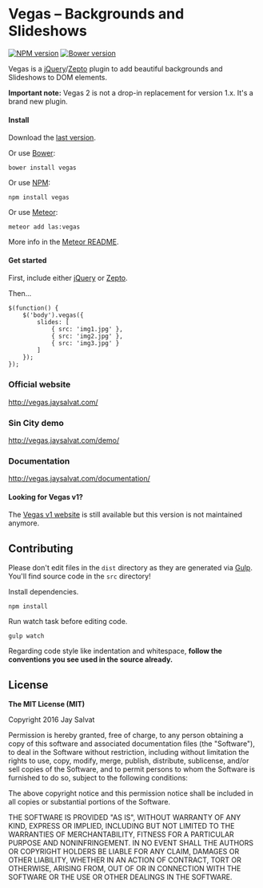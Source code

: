 Vegas – Backgrounds and Slideshows
==================================

[![NPM version](https://badge.fury.io/js/vegas.svg)](http://badge.fury.io/js/vegas)
[![Bower version](https://badge.fury.io/bo/vegas.svg)](http://badge.fury.io/bo/vegas)

Vegas is a [jQuery](http://jquery.com)/[Zepto](http://zeptojs.com) plugin 
to add beautiful backgrounds and Slideshows to DOM elements.

**Important note:** Vegas 2 is not a drop-in replacement for version 1.x. It's a brand new plugin.

#### Install

Download the [last version](http://jaysalvat.github.io/vegas/releases/latest/vegas.zip).

Or use [Bower](http://bower.io/):

    bower install vegas

Or use [NPM](https://www.npmjs.org/):

    npm install vegas

Or use [Meteor](https://www.meteor.com/):

    meteor add las:vegas

More info in the [Meteor README](meteor/README.md).

#### Get started

First, include either [jQuery](http://jquery.com) or [Zepto](http://zeptojs.com).

Then...

    $(function() {
        $('body').vegas({
            slides: [
                { src: 'img1.jpg' },
                { src: 'img2.jpg' },
                { src: 'img3.jpg' }
            ]
        });
    });

### Official website
http://vegas.jaysalvat.com/

### Sin City demo
http://vegas.jaysalvat.com/demo/

### Documentation
http://vegas.jaysalvat.com/documentation/

#### Looking for Vegas v1?

The [Vegas v1 website](http://v1.vegas.jaysalvat.com) is still available but this version is not maintained anymore.

Contributing
------------

Please don't edit files in the `dist` directory as they are generated via [Gulp](http://gulpjs.com). 
You'll find source code in the `src` directory!

Install dependencies.

    npm install

Run watch task before editing code. 

    gulp watch

Regarding code style like indentation and whitespace, **follow the conventions you see used in the source already.**

License
-------

**The MIT License (MIT)**

Copyright 2016 Jay Salvat

Permission is hereby granted, free of charge, to any person obtaining a copy
of this software and associated documentation files (the "Software"), to deal
in the Software without restriction, including without limitation the rights
to use, copy, modify, merge, publish, distribute, sublicense, and/or sell
copies of the Software, and to permit persons to whom the Software is
furnished to do so, subject to the following conditions:

The above copyright notice and this permission notice shall be included in
all copies or substantial portions of the Software.

THE SOFTWARE IS PROVIDED "AS IS", WITHOUT WARRANTY OF ANY KIND, EXPRESS OR
IMPLIED, INCLUDING BUT NOT LIMITED TO THE WARRANTIES OF MERCHANTABILITY,
FITNESS FOR A PARTICULAR PURPOSE AND NONINFRINGEMENT. IN NO EVENT SHALL THE
AUTHORS OR COPYRIGHT HOLDERS BE LIABLE FOR ANY CLAIM, DAMAGES OR OTHER
LIABILITY, WHETHER IN AN ACTION OF CONTRACT, TORT OR OTHERWISE, ARISING FROM,
OUT OF OR IN CONNECTION WITH THE SOFTWARE OR THE USE OR OTHER DEALINGS IN
THE SOFTWARE.

